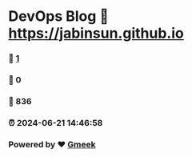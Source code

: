 # DevOps Blog :link: https://jabinsun.github.io 
### :page_facing_up: [1](https://jabinsun.github.io/tag.html) 
### :speech_balloon: 0 
### :hibiscus: 836 
### :alarm_clock: 2024-06-21 14:46:58 
### Powered by :heart: [Gmeek](https://github.com/Meekdai/Gmeek)
